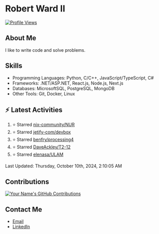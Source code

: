 
# Robert Ward II

[![Profile Views](https://komarev.com/ghpvc/?username=Robert-W-Ward)](https://github.com/Robert-W-Ward)

## About Me
I like to write code and solve problems.

## Skills
- Programming Languages: Python, C/C++, JavaScript/TypeScript, C#
- Frameworks: .NET/ASP.NET, React.js, Node.js, Next.js
- Databases: MicrosoftSQL, PostgreSQL, MongoDB
- Other Tools: Git, Docker, Linux

## :zap: Latest Activities
<!--RECENT_ACTIVITY:start-->
1. ⭐ Starred [nix-community/NUR](https://github.com/nix-community/NUR)
2. ⭐ Starred [jetify-com/devbox](https://github.com/jetify-com/devbox)
3. ⭐ Starred [benfry/processing4](https://github.com/benfry/processing4)
4. ⭐ Starred [DaveAckley/T2-12](https://github.com/DaveAckley/T2-12)
5. ⭐ Starred [elenasa/ULAM](https://github.com/elenasa/ULAM)
<!--RECENT_ACTIVITY:end-->

<!--RECENT_ACTIVITY:last_update-->
Last Updated: Thursday, October 10th, 2024, 2:10:05 AM
<!--RECENT_ACTIVITY:last_update_end-->

<!--END_SECTIN:activity-->
## Contributions
[![Your Name's GitHub Contributions](https://github-readme-streak-stats.herokuapp.com/?user=Robert-W-Ward&theme=radical)](https://github.com/your-username)

## Contact Me
- [Email](mailto:robertwesleyward2019@gmail.com)
- [LinkedIn](https://linkedin.com/in/https://www.linkedin.com/in/robert-ward-ii/)
